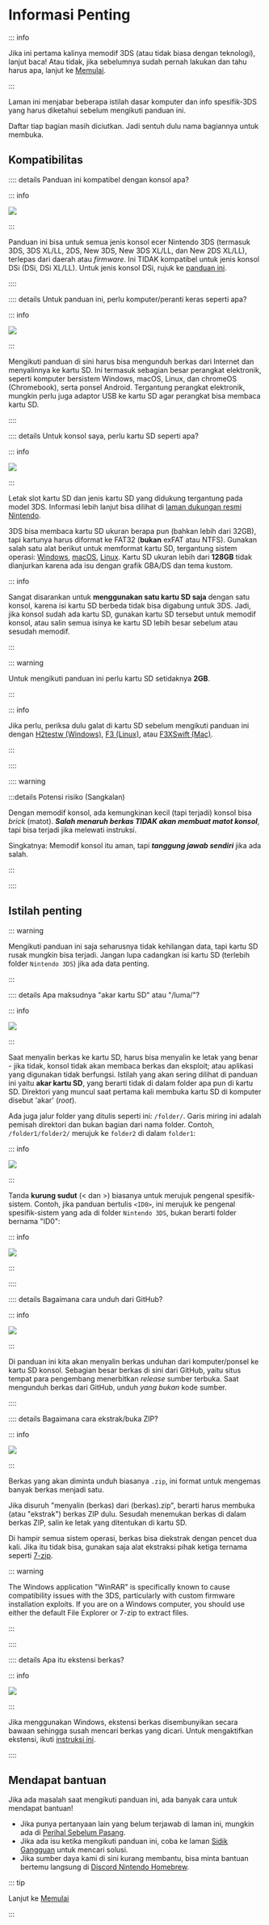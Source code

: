 # Informasi Penting

::: info

Jika ini pertama kalinya memodif 3DS (atau tidak biasa dengan teknologi), lanjut baca! Atau tidak, jika sebelumnya sudah pernah lakukan dan tahu harus apa, lanjut ke [Memulai](get-started).

:::

Laman ini menjabar beberapa istilah dasar komputer dan info spesifik-3DS yang harus diketahui sebelum mengikuti panduan ini.

Daftar tiap bagian masih diciutkan. Jadi sentuh dulu nama bagiannya untuk membuka.

## Kompatibilitas

:::: details Panduan ini kompatibel dengan konsol apa?

::: info

![](/images/screenshots/onboarding/compatible.png)

:::

Panduan ini bisa untuk semua jenis konsol ecer Nintendo 3DS (termasuk 3DS, 3DS XL/LL, 2DS, New 3DS, New 3DS XL/LL, dan New 2DS XL/LL), terlepas dari daerah atau _firmware_. Ini TIDAK kompatibel untuk jenis konsol DSi (DSi, DSi XL/LL). Untuk jenis konsol DSi, rujuk ke [panduan ini](https://dsi.cfw.guide).

::::

:::: details Untuk panduan ini, perlu komputer/peranti keras seperti apa?

::: info

![](/images/screenshots/onboarding/os.jpg)

:::

Mengikuti panduan di sini harus bisa mengunduh berkas dari Internet dan menyalinnya ke kartu SD. Ini termasuk sebagian besar perangkat elektronik, seperti komputer bersistem Windows, macOS, Linux, dan chromeOS (Chromebook), serta ponsel Android. Tergantung perangkat elektronik, mungkin perlu juga adaptor USB ke kartu SD agar perangkat bisa membaca kartu SD.

::::

:::: details Untuk konsol saya, perlu kartu SD seperti apa?

::: info

![](/images/screenshots/onboarding/sdcard.jpg)

:::

Letak slot kartu SD dan jenis kartu SD yang didukung tergantung pada model 3DS. Informasi lebih lanjut bisa dilihat di [laman dukungan resmi Nintendo](https://en-americas-support.nintendo.com/app/answers/detail/a_id/271/~/how-to-insert-an-sd-card-or-microsd-card).

3DS bisa membaca kartu SD ukuran berapa pun (bahkan lebih dari 32GB), tapi kartunya harus diformat ke FAT32 (**bukan** exFAT atau NTFS). Gunakan salah satu alat berikut untuk memformat kartu SD, tergantung sistem operasi: [Windows](formatting-sd-\(windows\)), [macOS](formatting-sd-\(mac\)), [Linux](formatting-sd-\(linux\)). Kartu SD ukuran lebih dari **128GB** tidak dianjurkan karena ada isu dengan grafik GBA/DS dan tema kustom.

::: info

Sangat disarankan untuk **menggunakan satu kartu SD saja** dengan satu konsol, karena isi kartu SD berbeda tidak bisa digabung untuk 3DS. Jadi, jika konsol sudah ada kartu SD, gunakan kartu SD tersebut untuk memodif konsol, atau salin semua isinya ke kartu SD lebih besar sebelum atau sesudah memodif.

:::

::: warning

Untuk mengikuti panduan ini perlu kartu SD setidaknya **2GB**.

:::

::: info

Jika perlu, periksa dulu galat di kartu SD sebelum mengikuti panduan ini dengan [H2testw (Windows)](h2testw-\(windows\)), [F3 (Linux)](f3-\(linux\)), atau [F3XSwift (Mac)](f3xswift-\(mac\)).

:::

::::

:::: warning

:::details Potensi risiko (Sangkalan)

Dengan memodif konsol, ada kemungkinan kecil (tapi terjadi) konsol bisa _brick_ (matot). _**Salah menaruh berkas TIDAK akan membuat matot konsol**_, tapi bisa terjadi jika melewati instruksi.

Singkatnya: Memodif konsol itu aman, tapi _**tanggung jawab sendiri**_ jika ada salah.

:::

::::

## Istilah penting

::: warning

Mengikuti panduan ini saja seharusnya tidak kehilangan data, tapi kartu SD rusak mungkin bisa terjadi. Jangan lupa cadangkan isi kartu SD (terlebih folder `Nintendo 3DS`) jika ada data penting.

:::

:::: details Apa maksudnya "akar kartu SD" atau "/luma/"?

::: info

![](/images/screenshots/onboarding/sdroot.png)

:::

Saat menyalin berkas ke kartu SD, harus bisa menyalin ke letak yang benar - jika tidak, konsol tidak akan membaca berkas dan eksploit; atau aplikasi yang digunakan tidak berfungsi. Istilah yang akan sering dilihat di panduan ini yaitu **akar kartu SD**, yang berarti tidak di dalam folder apa pun di kartu SD. Direktori yang muncul saat pertama kali membuka kartu SD di komputer disebut 'akar' (_root_).

Ada juga jalur folder yang ditulis seperti ini: `/folder/`. Garis miring ini adalah pemisah direktori dan bukan bagian dari nama folder. Contoh, `/folder1/folder2/` merujuk ke `folder2` di dalam `folder1`:

::: info

![](/images/screenshots/onboarding/folders.png)

:::

Tanda **kurung sudut** (\< dan \>) biasanya untuk merujuk pengenal spesifik-sistem. Contoh, jika panduan bertulis `<ID0>`, ini merujuk ke pengenal spesifik-sistem yang ada di folder `Nintendo 3DS`, bukan berarti folder bernama "ID0":

::: info

![](/images/screenshots/onboarding/anglebrackets.png)

:::

::::

:::: details Bagaimana cara unduh dari GitHub?

::: info

![](/images/screenshots/onboarding/github.png)

:::

Di panduan ini kita akan menyalin berkas unduhan dari komputer/ponsel ke kartu SD konsol. Sebagian besar berkas di sini dari GitHub, yaitu situs tempat para pengembang menerbitkan _release_ sumber terbuka. Saat mengunduh berkas dari GitHub, unduh _yang bukan_ kode sumber.

::::

:::: details Bagaimana cara ekstrak/buka ZIP?

::: info

![](/images/screenshots/onboarding/zipfiles.png)

:::

Berkas yang akan diminta unduh biasanya `.zip`, ini format untuk mengemas banyak berkas menjadi satu.

Jika disuruh "menyalin (berkas) dari (berkas).zip", berarti harus membuka (atau "ekstrak") berkas ZIP dulu. Sesudah menemukan berkas di dalam berkas ZIP, salin ke letak yang ditentukan di kartu SD.

Di hampir semua sistem operasi, berkas bisa diekstrak dengan pencet dua kali. Jika itu tidak bisa, gunakan saja alat ekstraksi pihak ketiga ternama seperti [7-zip](https://7-zip.org/).

::: warning

The Windows application "WinRAR" is specifically known to cause compatibility issues with the 3DS, particularly with custom firmware installation exploits. If you are on a Windows computer, you should use either the default File Explorer or 7-zip to extract files.

:::

::::

:::: details Apa itu ekstensi berkas?

::: info

![](/images/screenshots/onboarding/fileext.png)

:::

Jika menggunakan Windows, ekstensi berkas disembunyikan secara bawaan sehingga susah mencari berkas yang dicari. Untuk mengaktifkan ekstensi, ikuti [instruksi ini](file-extensions-\(windows\)).

::::

## Mendapat bantuan

Jika ada masalah saat mengikuti panduan ini, ada banyak cara untuk mendapat bantuan!

- Jika punya pertanyaan lain yang belum terjawab di laman ini, mungkin ada di [Perihal Sebelum Pasang](faq#pre-installation-faq).
- Jika ada isu ketika mengikuti panduan ini, coba ke laman [Sidik Gangguan](troubleshooting) untuk mencari solusi.
- Jika sumber daya kami di sini kurang membantu, bisa minta bantuan bertemu langsung di [Discord Nintendo Homebrew](https://discord.gg/MWxPgEp).

::: tip

Lanjut ke [Memulai](get-started)

:::
